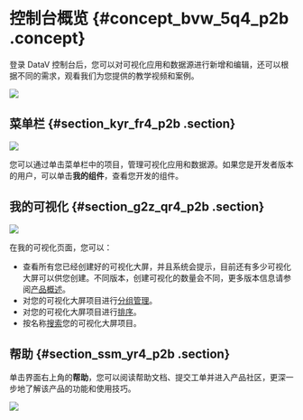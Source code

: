 # 控制台概览 {#concept_bvw_5q4_p2b .concept}

登录 DataV 控制台后，您可以对可视化应用和数据源进行新增和编辑，还可以根据不同的需求，观看我们为您提供的教学视频和案例。

![](http://static-aliyun-doc.oss-cn-hangzhou.aliyuncs.com/assets/img/16528/15344994347743_zh-CN.png)

## 菜单栏 {#section_kyr_fr4_p2b .section}

![](http://static-aliyun-doc.oss-cn-hangzhou.aliyuncs.com/assets/img/16528/15344994347744_zh-CN.png)

您可以通过单击菜单栏中的项目，管理可视化应用和数据源。如果您是开发者版本的用户，可以单击**我的组件**，查看您开发的组件。

## 我的可视化 {#section_g2z_qr4_p2b .section}

![](http://static-aliyun-doc.oss-cn-hangzhou.aliyuncs.com/assets/img/16528/15344994347745_zh-CN.png)

在我的可视化页面，您可以：

-   查看所有您已经创建好的可视化大屏，并且系统会提示，目前还有多少可视化大屏可以供您创建。不同版本，创建可视化的数量会不同，更多版本信息请参阅[产品概述](../../../../cn.zh-CN/产品简介/什么是DataV数据可视化.md#)。
-   对您的可视化大屏项目进行[分组管理](cn.zh-CN/用户指南/控制台介绍/控制台功能概述/项目分组管理.md#)。
-   对您的可视化大屏项目进行[排序](cn.zh-CN/用户指南/控制台介绍/控制台功能概述/大屏排序功能.md#)。
-   按名称[搜索](cn.zh-CN/用户指南/控制台介绍/控制台功能概述/按名称搜索项目.md#)您的可视化大屏项目。

## 帮助 {#section_ssm_yr4_p2b .section}

单击界面右上角的**帮助**，您可以阅读帮助文档、提交工单并进入产品社区，更深一步地了解该产品的功能和使用技巧。

![](http://static-aliyun-doc.oss-cn-hangzhou.aliyuncs.com/assets/img/16528/15344994347746_zh-CN.png)

